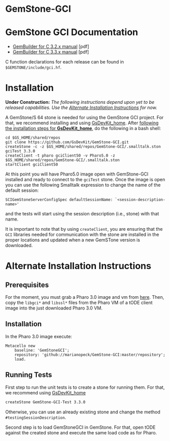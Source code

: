 # GemStone-GCI

# GemStone GCI Documentation

- [GemBuilder for C 3.2.x manual](https://downloads.gemtalksystems.com/docs/GemStone64/3.2.x/GS64-GemBuilderforC-3.2.pdf) [pdf]
- [GemBuilder for C 3.3.x manual](https://downloads.gemtalksystems.com/docs/GemStone64/3.3.x/GS64-GemBuilderforC-3.3.pdf) [pdf]

C function declarations for each release can be found in `$GEMSTONE/include/gci.hf`.

# Installation

**Under Construction:** *The following instructions depend upon yet to be released capabilities. Use the [Alternate Installation Instructions](#alternate-installation-instructions) for now.*

A GemStone/S 64 stone is needed for using the GemStone GCI project. 
For that, we recommend installing and using [GsDevKit_home](https://github.com/GsDevKit/GsDevKit_home).
After [following the installation steps for **GsDevKit_home**](https://github.com/GsDevKit/GsDevKit_home#open-source-development-kit-for-gemstones-64-bit-), do the following in a bash shell:

```
cd $GS_HOME/shared/repos
git clone https://github.com/GsDevKit/GemStone-GCI.git
createStone -c -z $GS_HOME/shared/repos/GemStone-GCI/.smalltalk.ston gciTest 3.3.0
createClient -t pharo gciClient50 -v Pharo5.0 -z $GS_HOME/shared/repos/GemStone-GCI/.smalltalk.ston
startClient gciClient50
```

At this point you will have Pharo5.0 image open with GemStone-GCI installed and ready to connect to the `gciTest` stone.
Once the image is open you can use the following Smalltalk expression to change the name of the default session:

```smalltalk
SCIGemStoneServerConfigSpec defaultSessionName: `<session-description-name>'
```

and the tests will start using the session description (i.e., stone) with that name.

It is important to note that by using `createClient`, you are ensuring that the `GCI` libraries needed for communication with the stone are installed in the proper locations and updated when a new GemSTone version is downloaded.

# Alternate Installation Instructions

## Prerequisites

For the moment, you must grab a Pharo 3.0 image and vm from [here](files.pharo.org). Then, copy the `libgci*` and `libssl*` files from the Pharo VM of a tODE client image into the just downloaded Pharo 3.0 VM.   

## Installation

In the Pharo 3.0 image execute:

```Smalltalk
Metacello new
    baseline: 'GemStoneGCI';
    repository: 'github://marianopeck/GemStone-GCI:master/repository';
    load.
```

## Running Tests

First step to run the unit tests is to create a stone for running them. For that, we recommend using [GsDevKit_home](https://github.com/GsDevKit/GsDevKit_home)

```bash
createStone GemStone-GCI-Test 3.3.0
```

Otherwise, you can use an already existing stone and change the method `#testingSessionDescription`.

Second step is to load GemStoneGCI in GemStone. For that, open tODE against the created stone and execute the same load code as for Pharo.

